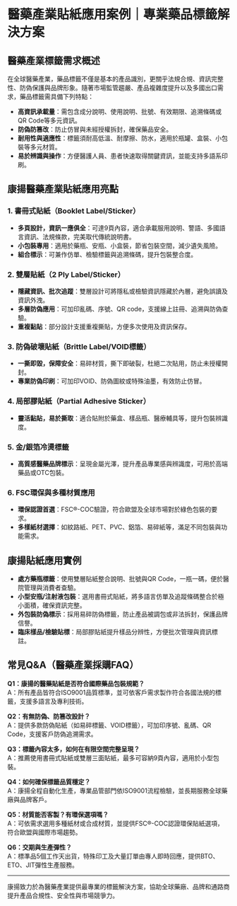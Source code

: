 # 醫藥產業貼紙應用案例｜專業藥品標籤解決方案

## 醫藥產業標籤需求概述

在全球醫藥產業，藥品標籤不僅是基本的產品識別，更關乎法規合規、資訊完整性、防偽保護與品牌形象。隨著市場監管趨嚴、產品複雜度提升以及多國出口需求，藥品標籤需具備下列特點：

- **高資訊承載量**：需包含成分說明、使用說明、批號、有效期限、追溯條碼或QR Code等多元資訊。
- **防偽防篡改**：防止仿冒與未經授權拆封，確保藥品安全。
- **耐用性與適應性**：標籤須耐高低溫、耐摩擦、防水，適用於瓶罐、盒裝、小包裝等多元材質。
- **易於辨識與操作**：方便醫護人員、患者快速取得關鍵資訊，並能支持多語系印刷。

## 康揚醫藥產業貼紙應用亮點

### 1. 書冊式貼紙（Booklet Label/Sticker）

- **多頁設計，資訊一應俱全**：可達9頁內容，適合承載服用說明、警語、多國語言資訊、法規條款，完美取代傳統說明書。
- **小包裝專用**：適用於藥瓶、安瓶、小盒裝，節省包裝空間，減少遺失風險。
- **組合標示**：可兼作仿單、檢驗標籤與追溯條碼，提升包裝整合度。

### 2. 雙層貼紙（2 Ply Label/Sticker）

- **隱藏資訊、批次追蹤**：雙層設計可將隱私或檢驗資訊隱藏於內層，避免誤讀及資訊外洩。
- **多層防偽應用**：可加印亂碼、序號、QR code，支援線上註冊、追溯與防偽查驗。
- **重複黏貼**：部分設計支援重複撕貼，方便多次使用及資訊保存。

### 3. 防偽破壞貼紙（Brittle Label/VOID標籤）

- **一撕即毀，保障安全**：易碎材質，撕下即破裂，杜絕二次貼用，防止未授權開封。
- **專業防偽印刷**：可加印VOID、防偽圖紋或特殊油墨，有效防止仿冒。

### 4. 局部膠貼紙（Partial Adhesive Sticker）

- **靈活黏貼，易於撕取**：適合貼附於藥盒、樣品瓶、醫療輔具等，提升包裝辨識度。

### 5. 金/銀箔冷燙標籤

- **高質感醫藥品牌標示**：呈現金屬光澤，提升產品專業感與辨識度，可用於高端藥品或OTC包裝。

### 6. FSC環保與多種材質應用

- **環保認證首選**：FSC®-COC驗證，符合歐盟及全球市場對於綠色包裝的要求。
- **多樣紙材選擇**：如紋路紙、PET、PVC、鋁箔、易碎紙等，滿足不同包裝與功能需求。

## 康揚貼紙應用實例

- **處方藥瓶標籤**：使用雙層貼紙整合說明、批號與QR Code，一瓶一碼，便於醫院管理與消費者查驗。
- **小型安瓶/注射液包裝**：選用書冊式貼紙，將多語言仿單及追蹤條碼整合於極小面積，確保資訊完整。
- **外包裝防偽標示**：採用易碎防偽標籤，防止產品被調包或非法拆封，保護品牌信譽。
- **臨床樣品/檢驗貼標**：局部膠貼紙提升樣品分辨性，方便批次管理與資訊標註。

## 常見Q&A（醫藥產業採購FAQ）

**Q1：康揚的醫藥貼紙是否符合國際藥品包裝規範？**  
A：所有產品皆符合ISO9001品質標準，並可依客戶需求製作符合各國法規的標籤，支援多語言及專利技術。

**Q2：有無防偽、防篡改設計？**  
A：提供多款防偽貼紙（如易碎標籤、VOID標籤），可加印序號、亂碼、QR Code，支援客戶防偽追溯需求。

**Q3：標籤內容太多，如何在有限空間完整呈現？**  
A：推薦使用書冊式貼紙或雙層三面貼紙，最多可容納9頁內容，適用於小型包裝。

**Q4：如何確保標籤品質穩定？**  
A：康揚全程自動化生產，專業品管部門依ISO9001流程檢驗，並長期服務全球藥廠與品牌客戶。

**Q5：材質能否客製？有環保選項嗎？**  
A：可依需求選用多種紙材或合成材質，並提供FSC®-COC認證環保貼紙選項，符合歐盟與國際市場趨勢。

**Q6：交期與生產彈性？**  
A：標準品5個工作天出貨，特殊印工及大量訂單由專人即時回應，提供BTO、ETO、JIT彈性生產服務。

---

康揚致力於為醫藥產業提供最專業的標籤解決方案，協助全球藥廠、品牌和通路商提升產品合規性、安全性與市場競爭力。